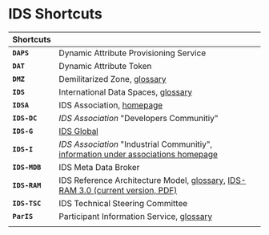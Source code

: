 # IDS Shortcuts

|**Shortcuts**||
|:---|:---|
|**`DAPS`**    | Dynamic Attribute Provisioning Service
|**`DAT`**     | Dynamic Attribute Token
|**`DMZ`**     | Demilitarized Zone, [glossary](../glossary/README.md#demilitarized-zone)
|**`IDS`**     | International Data Spaces, [glossary](../glossary/README.md#international-data-spaces)
|**`IDSA`**    | IDS Association, [homepage](https://www.internationaldataspaces.org/)
|**`IDS-DC`**   | *IDS Association* "Developers Communitiy"
|**`IDS-G`**   | [IDS Global](../README.md)
|**`IDS-I`**   | *IDS Association* "Industrial Communitiy", [information under associations homepage](https://www.internationaldataspaces.org/idsa-industrial-community/)
|**`IDS-MDB`**   | IDS Meta Data Broker
|**`IDS-RAM`** | IDS Reference Architecture Model, [glossary](../glossary/README.md#ids-reference-architecture-model), [IDS-RAM 3.0 (current version, PDF)](https://www.internationaldataspaces.org/wp-content/uploads/2019/03/IDS-Reference-Architecture-Model-3.0.pdf)
|**`IDS-TSC`** | IDS Technical Steering Committee
|**`ParIS`**   | Participant Information Service, [glossary](../glossary/README.md#participant-information-service)
|||